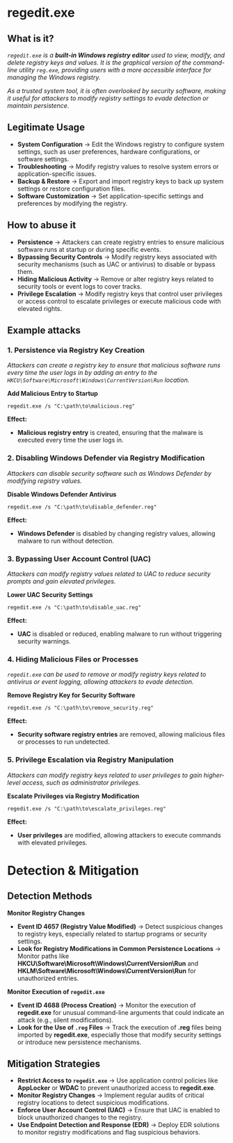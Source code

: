 # regedit.exe
## What is it?
*```regedit.exe``` is a **built-in Windows registry editor** used to view, modify, and delete registry keys and values. It is the graphical version of the command-line utility ```reg.exe```, providing users with a more accessible interface for managing the Windows registry.*

*As a trusted system tool, it is often overlooked by security software, making it useful for attackers to modify registry settings to evade detection or maintain persistence.*

## Legitimate Usage
- **System Configuration** → Edit the Windows registry to configure system settings, such as user preferences, hardware configurations, or software settings.
- **Troubleshooting** → Modify registry values to resolve system errors or application-specific issues.
- **Backup & Restore** → Export and import registry keys to back up system settings or restore configuration files.
- **Software Customization** → Set application-specific settings and preferences by modifying the registry.

## How to abuse it
- **Persistence** → Attackers can create registry entries to ensure malicious software runs at startup or during specific events.
- **Bypassing Security Controls** → Modify registry keys associated with security mechanisms (such as UAC or antivirus) to disable or bypass them.
- **Hiding Malicious Activity** → Remove or alter registry keys related to security tools or event logs to cover tracks.
- **Privilege Escalation** → Modify registry keys that control user privileges or access control to escalate privileges or execute malicious code with elevated rights.

## Example attacks
### 1. Persistence via Registry Key Creation
*Attackers can create a registry key to ensure that malicious software runs every time the user logs in by adding an entry to the `HKCU\Software\Microsoft\Windows\CurrentVersion\Run` location.*

**Add Malicious Entry to Startup**

```
regedit.exe /s "C:\path\to\malicious.reg"
```

**Effect:**
- **Malicious registry entry** is created, ensuring that the malware is executed every time the user logs in.

### 2. Disabling Windows Defender via Registry Modification
*Attackers can disable security software such as Windows Defender by modifying registry values.*

**Disable Windows Defender Antivirus**

```
regedit.exe /s "C:\path\to\disable_defender.reg"
```

**Effect:**
- **Windows Defender** is disabled by changing registry values, allowing malware to run without detection.

### 3. Bypassing User Account Control (UAC)
*Attackers can modify registry values related to UAC to reduce security prompts and gain elevated privileges.*

**Lower UAC Security Settings**

```
regedit.exe /s "C:\path\to\disable_uac.reg"
```

**Effect:**
- **UAC** is disabled or reduced, enabling malware to run without triggering security warnings.

### 4. Hiding Malicious Files or Processes
*```regedit.exe``` can be used to remove or modify registry keys related to antivirus or event logging, allowing attackers to evade detection.*

**Remove Registry Key for Security Software**

```
regedit.exe /s "C:\path\to\remove_security.reg"
```

**Effect:**
- **Security software registry entries** are removed, allowing malicious files or processes to run undetected.

### 5. Privilege Escalation via Registry Manipulation
*Attackers can modify registry keys related to user privileges to gain higher-level access, such as administrator privileges.*

**Escalate Privileges via Registry Modification**

```
regedit.exe /s "C:\path\to\escalate_privileges.reg"
```

**Effect:**
- **User privileges** are modified, allowing attackers to execute commands with elevated privileges.

# Detection & Mitigation
## Detection Methods
**Monitor Registry Changes**
- **Event ID 4657 (Registry Value Modified)** → Detect suspicious changes to registry keys, especially related to startup programs or security settings.
- **Look for Registry Modifications in Common Persistence Locations** → Monitor paths like **HKCU\Software\Microsoft\Windows\CurrentVersion\Run** and **HKLM\Software\Microsoft\Windows\CurrentVersion\Run** for unauthorized entries.

**Monitor Execution of ```regedit.exe```**
- **Event ID 4688 (Process Creation)** → Monitor the execution of **regedit.exe** for unusual command-line arguments that could indicate an attack (e.g., silent modifications).
- **Look for the Use of `.reg` Files** → Track the execution of **.reg** files being imported by **regedit.exe**, especially those that modify security settings or introduce new persistence mechanisms.

## Mitigation Strategies
- **Restrict Access to ```regedit.exe```** → Use application control policies like **AppLocker** or **WDAC** to prevent unauthorized access to **regedit.exe**.
- **Monitor Registry Changes** → Implement regular audits of critical registry locations to detect suspicious modifications.
- **Enforce User Account Control (UAC)** → Ensure that UAC is enabled to block unauthorized changes to the registry.
- **Use Endpoint Detection and Response (EDR)** → Deploy EDR solutions to monitor registry modifications and flag suspicious behaviors.
